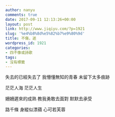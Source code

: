 ```yaml
---
author: nanyu
comments: true
date: 2017-09-11 12:13:26+00:00
layout: post
link: http://www.jiqiyu.com/?p=1921
slug: '%e4%b8%8d%e5%82%b7%e9%80%9d'
title: 不傷，逝
wordpress_id: 1921
categories:
- 四不像或詩歌
tags:
- 沒有標籤
---
```


失去的已經失去了
我懵懂無知的青春
未留下太多痕跡

茫茫人海
茫茫人生

姍姍遲來的成熟
教我勇敢去面對
默默去承受

路千條
身縱似漂蘋
心可若芙蓉
